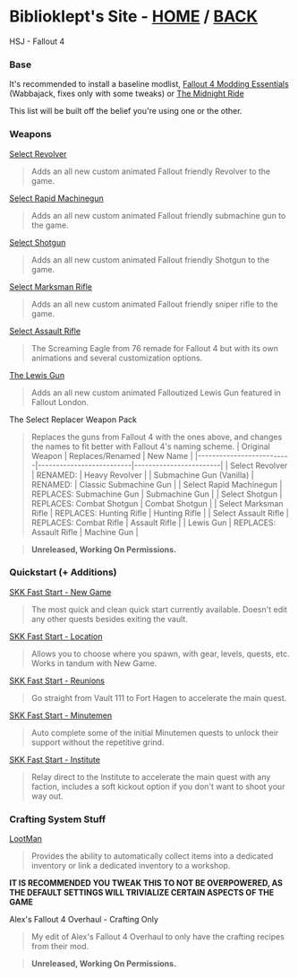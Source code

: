 # Biblioklept's Site - [HOME](https://biblioklept.github.io/) / [BACK](https://biblioklept.github.io/modlists/hsj)
HSJ - Fallout 4

### Base

It's recommended to install a baseline modlist, [Fallout 4 Modding Essentials](https://github.com/GozerBlackCat/FO4ME) (Wabbajack, fixes only with some tweaks) or [The Midnight Ride](https://themidnightride.moddinglinked.com)

This list will be built off the belief you're using one or the other.

### Weapons

[Select Revolver](https://www.nexusmods.com/fallout4/mods/60110)
> Adds an all new custom animated Fallout friendly Revolver to the game.

[Select Rapid Machinegun](https://www.nexusmods.com/fallout4/mods/54657)
> Adds an all new custom animated Fallout friendly submachine gun to the game.

[Select Shotgun](https://www.nexusmods.com/fallout4/mods/65891)
> Adds an all new custom animated Fallout friendly Shotgun to the game.

[Select Marksman Rifle](https://www.nexusmods.com/fallout4/mods/52957)
> Adds an all new custom animated Fallout friendly sniper rifle to the game.

[Select Assault Rifle](https://www.nexusmods.com/fallout4/mods/46234)
> The Screaming Eagle from 76 remade for Fallout 4 but with its own animations and several customization options.

[The Lewis Gun](https://www.nexusmods.com/fallout4/mods/70845)
> Adds an all new custom animated Falloutized Lewis Gun featured in Fallout London.

The Select Replacer Weapon Pack

> Replaces the guns from Fallout 4 with the ones above, and changes the names to fit better with Fallout 4's naming scheme.
| Original Weapon          | Replaces/Renamed         | New Name               |
|--------------------------|--------------------------|------------------------|
| Select Revolver          | RENAMED:                 | Heavy Revolver         |
| Submachine Gun (Vanilla) | RENAMED:                 | Classic Submachine Gun |
| Select Rapid Machinegun  | REPLACES: Submachine Gun | Submachine Gun         |
| Select Shotgun           | REPLACES: Combat Shotgun | Combat Shotgun         |
| Select Marksman Rifle    | REPLACES: Hunting Rifle  | Hunting Rifle          |
| Select Assault Rifle     | REPLACES: Combat Rifle   | Assault Rifle          |
| Lewis Gun                | REPLACES: Assault Rifle  | Machine Gun            |

> **Unreleased, Working On Permissions.**

### Quickstart (+ Additions)

[SKK Fast Start - New Game](https://www.nexusmods.com/fallout4/mods/29227)
> The most quick and clean quick start currently available. Doesn't edit any other quests besides exiting the vault.

[SKK Fast Start - Location](https://www.nexusmods.com/fallout4/mods/31198)
> Allows you to choose where you spawn, with gear, levels, quests, etc. Works in tandum with New Game.

[SKK Fast Start - Reunions](https://www.nexusmods.com/fallout4/mods/30926)
> Go straight from Vault 111 to Fort Hagen to accelerate the main quest.

[SKK Fast Start - Minutemen](https://www.nexusmods.com/fallout4/mods/37740)
> Auto complete some of the initial Minutemen quests to unlock their support without the repetitive grind.

[SKK Fast Start - Institute](https://www.nexusmods.com/fallout4/mods/38049)
> Relay direct to the Institute to accelerate the main quest with any faction, includes a soft kickout option if you don't want to shoot your way out.

### Crafting System Stuff

[LootMan](https://www.nexusmods.com/fallout4/mods/42443)
> Provides the ability to automatically collect items into a dedicated inventory or link a dedicated inventory to a workshop.

**IT IS RECOMMENDED YOU TWEAK THIS TO NOT BE OVERPOWERED, AS THE DEFAULT SETTINGS WILL TRIVIALIZE CERTAIN ASPECTS OF THE GAME**

Alex's Fallout 4 Overhaul - Crafting Only
> My edit of Alex's Fallout 4 Overhaul to only have the crafting recipes from their mod.

> **Unreleased, Working On Permissions.**